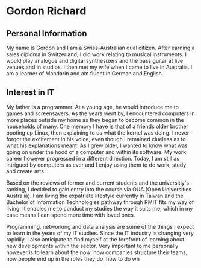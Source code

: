 # Gordon Richard 

## Personal Information
My name is Gordon and I am a Swiss-Australian dual citizen. After earning a sales diploma in Switzerland, I did work relating to musical instruments. I would play analogue and digital synthesizers and the bass guitar at live venues and in studios. I then met my wife when I came to live in Australia. I am a learner of Mandarin and am fluent in German and English.

## Interest in IT
My father is a programmer. At a young age, he would introduce me to games and screensavers. As the years went by, I encountered computers in more places outside my home as they began to become common in the households of many. One memory I have is that of a friends older brother booting up Linux, then explaining to us what the kernel was doing. I never forgot the excitement in his voice, even though I remained clueless as to what his explanations meant. As I grew older, I wanted to know what was going on under the hood of a computer and within its software. My work career however progressed in a different direction. Today, I am still as intrigued by computers as ever and I enjoy using them to do work, study and create arts.

Based on the reviews of former and current students and the universitiy's ranking, I decided to gain entry into the course via OUA (Open Universities Australia). I am living the expatriate lifestyle currently in Taiwan and the Bachelor of Information Technologies pathway through RMIT fits my way of living. It enables me to conduct my studies the way it suits me, which in my case means I can spend more time with loved ones.

Programming, networking and data analysis are some of the things I expect to learn in the years of my IT studies. Since the IT industry is changing very rapidily, I also anticipate to find myself at the forefront of learning about new developments within the sector. Very important to me personally however is to learn about the _how_, how companies structure their teams, how people end up in the roles they do, how to do wh
